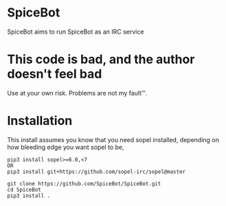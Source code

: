 # SpiceBot

SpiceBot aims to run SpiceBot as an IRC service

# This code is bad, and the author doesn't feel bad
Use at your own risk. Problems are not my fault™.

# Installation
This install assumes you know that you need sopel installed, depending on how bleeding edge you want sopel to be,

````
pip3 install sopel>=6.0,<7
OR
pip3 install git+https://github.com/sopel-irc/sopel@master
````

````
git clone https://github.com/SpiceBot/SpiceBot.git
cd SpiceBot
pip3 install .
````
